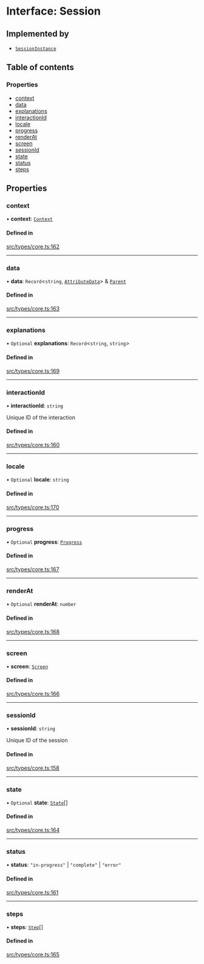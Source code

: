 # Interface: Session

## Implemented by

- [`SessionInstance`](../wiki/SessionInstance)

## Table of contents

### Properties

- [context](../wiki/Session#context)
- [data](../wiki/Session#data)
- [explanations](../wiki/Session#explanations)
- [interactionId](../wiki/Session#interactionid)
- [locale](../wiki/Session#locale)
- [progress](../wiki/Session#progress)
- [renderAt](../wiki/Session#renderat)
- [screen](../wiki/Session#screen)
- [sessionId](../wiki/Session#sessionid)
- [state](../wiki/Session#state)
- [status](../wiki/Session#status)
- [steps](../wiki/Session#steps)

## Properties

### context

• **context**: [`Context`](../wiki/Context)

#### Defined in

[src/types/core.ts:162](https://github.com/decisively-io/interview-sdk/blob/d46fabdc06b3374be895c52fe9624c00f5646b37/src/types/core.ts#L162)

___

### data

• **data**: `Record`\<`string`, [`AttributeData`](../wiki/AttributeData)\> & [`Parent`](../wiki/Parent)

#### Defined in

[src/types/core.ts:163](https://github.com/decisively-io/interview-sdk/blob/d46fabdc06b3374be895c52fe9624c00f5646b37/src/types/core.ts#L163)

___

### explanations

• `Optional` **explanations**: `Record`\<`string`, `string`\>

#### Defined in

[src/types/core.ts:169](https://github.com/decisively-io/interview-sdk/blob/d46fabdc06b3374be895c52fe9624c00f5646b37/src/types/core.ts#L169)

___

### interactionId

• **interactionId**: `string`

Unique ID of the interaction

#### Defined in

[src/types/core.ts:160](https://github.com/decisively-io/interview-sdk/blob/d46fabdc06b3374be895c52fe9624c00f5646b37/src/types/core.ts#L160)

___

### locale

• `Optional` **locale**: `string`

#### Defined in

[src/types/core.ts:170](https://github.com/decisively-io/interview-sdk/blob/d46fabdc06b3374be895c52fe9624c00f5646b37/src/types/core.ts#L170)

___

### progress

• `Optional` **progress**: [`Progress`](../wiki/Progress)

#### Defined in

[src/types/core.ts:167](https://github.com/decisively-io/interview-sdk/blob/d46fabdc06b3374be895c52fe9624c00f5646b37/src/types/core.ts#L167)

___

### renderAt

• `Optional` **renderAt**: `number`

#### Defined in

[src/types/core.ts:168](https://github.com/decisively-io/interview-sdk/blob/d46fabdc06b3374be895c52fe9624c00f5646b37/src/types/core.ts#L168)

___

### screen

• **screen**: [`Screen`](../wiki/Screen)

#### Defined in

[src/types/core.ts:166](https://github.com/decisively-io/interview-sdk/blob/d46fabdc06b3374be895c52fe9624c00f5646b37/src/types/core.ts#L166)

___

### sessionId

• **sessionId**: `string`

Unique ID of the session

#### Defined in

[src/types/core.ts:158](https://github.com/decisively-io/interview-sdk/blob/d46fabdc06b3374be895c52fe9624c00f5646b37/src/types/core.ts#L158)

___

### state

• `Optional` **state**: [`State`](../wiki/State)[]

#### Defined in

[src/types/core.ts:164](https://github.com/decisively-io/interview-sdk/blob/d46fabdc06b3374be895c52fe9624c00f5646b37/src/types/core.ts#L164)

___

### status

• **status**: ``"in-progress"`` \| ``"complete"`` \| ``"error"``

#### Defined in

[src/types/core.ts:161](https://github.com/decisively-io/interview-sdk/blob/d46fabdc06b3374be895c52fe9624c00f5646b37/src/types/core.ts#L161)

___

### steps

• **steps**: [`Step`](../wiki/Step)[]

#### Defined in

[src/types/core.ts:165](https://github.com/decisively-io/interview-sdk/blob/d46fabdc06b3374be895c52fe9624c00f5646b37/src/types/core.ts#L165)
